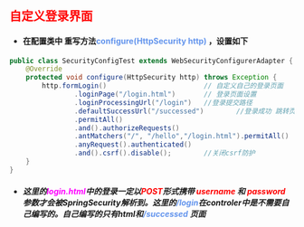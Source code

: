 ## <font color='red'>自定义登录界面</font>



- #### 在配置类中 重写方法<font color='cornflowerblue'>configure(HttpSecurity http)</font> ，设置如下

```java
public class SecurityConfigTest extends WebSecurityConfigurerAdapter {   
	@Override
    protected void configure(HttpSecurity http) throws Exception {
        http.formLogin()                     	// 自定义自己的登录页面
                .loginPage("/login.html")    	// 登录页面设置
                .loginProcessingUrl("/login")   //登录提交路径
                .defaultSuccessUrl("/successed")        //登录成功 跳转页面
                .permitAll()
                .and().authorizeRequests()
                .antMatchers("/", "/hello","/login.html").permitAll()  //设置那些路径可以直接访问
                .anyRequest().authenticated()
                .and().csrf().disable();        //关闭csrf防护
    }
}
```

- ##### 这里的<font color='fuchsia'>login.html</font>中的登录一定以<font color='red'>POST</font>形式携带 <font color='red'>username </font>和 <font color='red'>password </font>参数才会被SpringSecurity解析到。这里的<font color='cornflowerblue'>/login</font>在controler中是不需要自己编写的。自己编写的只有html和<font color='cornflowerblue'>/successed</font> 页面

